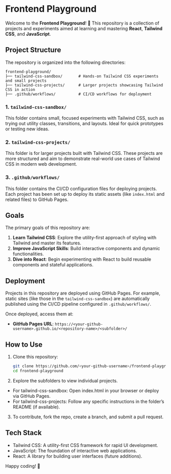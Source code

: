 # Frontend Playground

Welcome to the **Frontend Playground**! 🎨 This repository is a collection of projects and experiments aimed at learning and mastering **React**, **Tailwind CSS**, and **JavaScript**.

## Project Structure

The repository is organized into the following directories:

```
frontend-playground/
├── tailwind-css-sandbox/       # Hands-on Tailwind CSS experiments and small projects
├── tailwind-css-projects/      # Larger projects showcasing Tailwind CSS in action
├── .github/workflows/          # CI/CD workflows for deployment
```

### 1. `tailwind-css-sandbox/`

This folder contains small, focused experiments with Tailwind CSS, such as trying out utility classes, transitions, and layouts. Ideal for quick prototypes or testing new ideas.

### 2. `tailwind-css-projects/`

This folder is for larger projects built with Tailwind CSS. These projects are more structured and aim to demonstrate real-world use cases of Tailwind CSS in modern web development.

### 3. `.github/workflows/`

This folder contains the CI/CD configuration files for deploying projects. Each project has been set up to deploy its static assets (like `index.html` and related files) to GitHub Pages.

## Goals

The primary goals of this repository are:

1. **Learn Tailwind CSS**: Explore the utility-first approach of styling with Tailwind and master its features.
2. **Improve JavaScript Skills**: Build interactive components and dynamic functionalities.
3. **Dive into React**: Begin experimenting with React to build reusable components and stateful applications.

## Deployment

Projects in this repository are deployed using GitHub Pages. For example, static sites (like those in the `tailwind-css-sandbox`) are automatically published using the CI/CD pipeline configured in `.github/workflows/`.

Once deployed, access them at:

- **GitHub Pages URL**: `https://<your-github-username>.github.io/<repository-name>/<subfolder>/`

## How to Use

1. Clone this repository:
   ```bash
   git clone https://github.com/<your-github-username>/frontend-playground.git
   cd frontend-playground
   ```
2. Explore the subfolders to view individual projects.

- For tailwind-css-sandbox: Open index.html in your browser or deploy via GitHub Pages.
- For tailwind-css-projects: Follow any specific instructions in the folder’s README (if available).

3. To contribute, fork the repo, create a branch, and submit a pull request.

## Tech Stack

- Tailwind CSS: A utility-first CSS framework for rapid UI development.
- JavaScript: The foundation of interactive web applications.
- React: A library for building user interfaces (future additions).

Happy coding! 🚀
